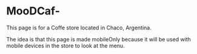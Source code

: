 # MooDCaf-

This page is for a Coffe store located in Chaco, Argentina.
 
The idea is that this page is made mobileOnly because it will be used with mobile devices in the store to look at the menu.